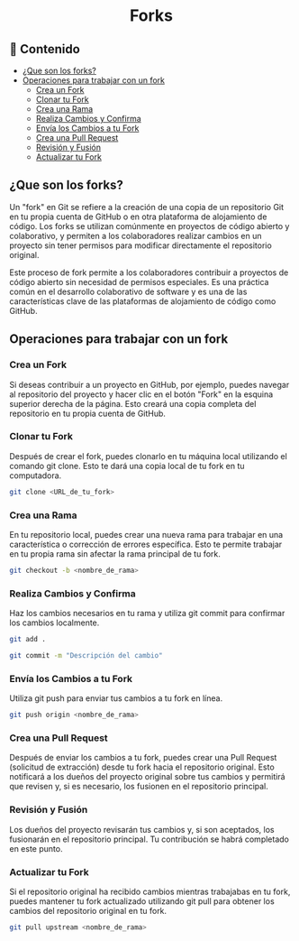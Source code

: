 <h1 align="center">Forks</h1>

<h2>📑 Contenido</h2>

- [¿Que son los forks?](#que-son-los-forks)
- [Operaciones para trabajar con un fork](#operaciones-para-trabajar-con-un-fork)
  - [Crea un Fork](#crea-un-fork)
  - [Clonar tu Fork](#clonar-tu-fork)
  - [Crea una Rama](#crea-una-rama)
  - [Realiza Cambios y Confirma](#realiza-cambios-y-confirma)
  - [Envía los Cambios a tu Fork](#envía-los-cambios-a-tu-fork)
  - [Crea una Pull Request](#crea-una-pull-request)
  - [Revisión y Fusión](#revisión-y-fusión)
  - [Actualizar tu Fork](#actualizar-tu-fork)

## ¿Que son los forks?

Un "fork" en Git se refiere a la creación de una copia de un repositorio Git en tu propia cuenta de GitHub o en otra plataforma de alojamiento de código. Los forks se utilizan comúnmente en proyectos de código abierto y colaborativo, y permiten a los colaboradores realizar cambios en un proyecto sin tener permisos para modificar directamente el repositorio original.

Este proceso de fork permite a los colaboradores contribuir a proyectos de código abierto sin necesidad de permisos especiales. Es una práctica común en el desarrollo colaborativo de software y es una de las características clave de las plataformas de alojamiento de código como GitHub.

## Operaciones para trabajar con un fork

### Crea un Fork

Si deseas contribuir a un proyecto en GitHub, por ejemplo, puedes navegar al repositorio del proyecto y hacer clic en el botón "Fork" en la esquina superior derecha de la página. Esto creará una copia completa del repositorio en tu propia cuenta de GitHub.

### Clonar tu Fork

Después de crear el fork, puedes clonarlo en tu máquina local utilizando el comando git clone. Esto te dará una copia local de tu fork en tu computadora.

```bash
git clone <URL_de_tu_fork>
```

### Crea una Rama

En tu repositorio local, puedes crear una nueva rama para trabajar en una característica o corrección de errores específica. Esto te permite trabajar en tu propia rama sin afectar la rama principal de tu fork.

```bash
git checkout -b <nombre_de_rama>
```

### Realiza Cambios y Confirma

Haz los cambios necesarios en tu rama y utiliza git commit para confirmar los cambios localmente.

```bash
git add .

git commit -m "Descripción del cambio"
```

### Envía los Cambios a tu Fork

Utiliza git push para enviar tus cambios a tu fork en línea.

```bash
git push origin <nombre_de_rama>
```

### Crea una Pull Request

Después de enviar los cambios a tu fork, puedes crear una Pull Request (solicitud de extracción) desde tu fork hacia el repositorio original. Esto notificará a los dueños del proyecto original sobre tus cambios y permitirá que revisen y, si es necesario, los fusionen en el repositorio principal.

### Revisión y Fusión

Los dueños del proyecto revisarán tus cambios y, si son aceptados, los fusionarán en el repositorio principal. Tu contribución se habrá completado en este punto.

### Actualizar tu Fork

Si el repositorio original ha recibido cambios mientras trabajabas en tu fork, puedes mantener tu fork actualizado utilizando git pull para obtener los cambios del repositorio original en tu fork.

```bash
git pull upstream <nombre_de_rama>
```
